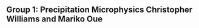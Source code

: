 Group 1: Precipitation Microphysics Christopher Williams and Mariko Oue 
------------------------------------------------------------------------

